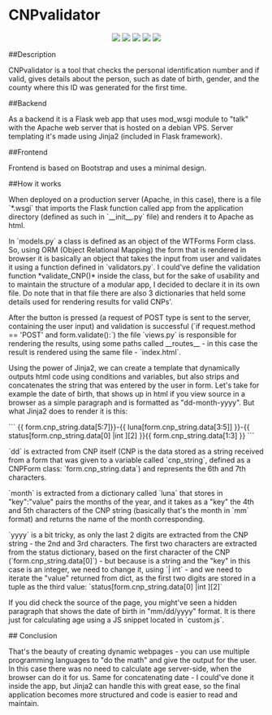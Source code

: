 # CNPvalidator

<p align="center">
  <img src="https://img.shields.io/github/repo-size/razcristea/CNPvalidator?color=green" /> <img src="https://img.shields.io/github/license/razcristea/CNPvalidator" /> <img src="https://img.shields.io/badge/python-3.7-green?logo=python&logoColor=white" /> <img src="https://img.shields.io/badge/debian-VPS-red?logo=debian&logoColor=white" /> <img src="https://img.shields.io/badge/Flask-framework-red?logo=flask&logoColor=white" />
</p>

##Description
<p>CNPvalidator is a tool that checks the personal identification number and if valid, gives details about the person, such as date of birth, gender, and the county where this ID was generated for the first time.</p>

##Backend
<p>As a backend it is a Flask web app that uses mod_wsgi module to "talk" with the Apache web server that is hosted on a debian VPS. Server templating it's made using Jinja2 (included in Flask framework). </p>

##Frontend
<p>Frontend is based on Bootstrap and uses a minimal design.</p>

##How it works
<p>When deployed on a production server (Apache, in this case), there is a file `*.wsgi` that imports the Flask function called app from the application directory (defined as such in `__init__.py` file) and renders it to Apache as html.</p>
<p>In `models.py` a class is defined as an object of the WTForms Form class. So, using ORM (Object Relational Mapping) the form that is rendered in browser it is basically an object that takes the input from user and validates it using a function defined in `validators.py`. I could've define the validation function *validate_CNP()* inside the class, but for the sake of usability and to maintain the structure of a modular app, I decided to declare it in its own file. Do note that in that file there are also 3 dictionaries that held some details used for rendering results for valid CNPs'.</p>
<p>After the button is pressed (a request of POST type is sent to the server, containing the user input) and validation is successful (`if request.method == 'POST' and form.validate():`) the file `views.py` is responsible for rendering the results, using some paths called __routes__ - in this case the result is rendered using the same file - `index.html`.</p>
<p>Using the power of Jinja2, we can create a template that dynamically outputs html code using conditions and variables, but also strips and concatenates the string that was entered by the user in form. Let's take for example the date of birth, that shows up in html if you view source in a browser as a simple paragraph and is formatted as "dd-month-yyyy". But what Jinja2 does to render it is this:</p>
```
{{ form.cnp_string.data[5:7]}}-{{ luna[form.cnp_string.data[3:5]] }}-{{ status[form.cnp_string.data[0] |int ][2] }}{{ form.cnp_string.data[1:3] }}
```
<p>`dd` is extracted from CNP itself (CNP is the data stored as a string received from a form that was given to a variable called `cnp_string`, defined as a CNPForm class: `form.cnp_string.data`) and represents the 6th and 7th characters.</p>
<p>`month` is extracted from a dictionary called `luna` that stores in "key":"value" pairs the months of the year, and it takes as a "key" the 4th and 5th characters of the CNP string (basically that's the month in `mm` format) and returns the name of the month corresponding.</p>
<p>`yyyy` is a bit tricky, as only the last 2 digits are extracted from the CNP string - the 2nd and 3rd characters. The first two characters are extracted from the status dictionary, based on the first character of the CNP (`form.cnp_string.data[0]`) - but because is a string and the "key" in this case is an integer, we need to change it, using `| int` - and we need to iterate the "value" returned from dict, as the first two digits are stored in a tuple as the third value: `status[form.cnp_string.data[0] |int ][2]`</p>
<p>If you did check the source of the page, you might've seen a hidden paragraph that shows the date of birth in "mm/dd/yyyy" format. It is there just for calculating age using a JS snippet located in `custom.js`.</p>
## Conclusion
<p>That's the beauty of creating dynamic webpages - you can use multiple programming languages to "do the math" and give the output for the user. In this case there was no need to calculate age server-side, when the browser can do it for us. Same for concatenating date - I could've done it inside the app, but Jinja2 can handle this with great ease, so the final application becomes more structured and code is easier to read and maintain.</p>
